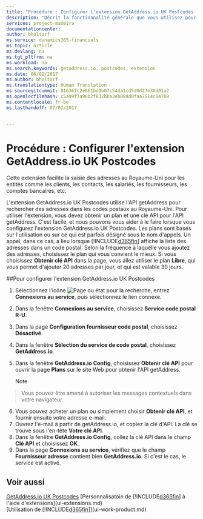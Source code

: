 ```yaml
---
title: "Procédure : Configurer l'extension GetAddress.io UK Postcodes | Microsoft Docs"
description: "Décrit la fonctionnalité générale que vous utilisez pour interagir avec des données dans Financials, par exemple entrer les valeurs, trier les données, et modifier les vues."
services: project-madeira
documentationcenter: 
author: bholtorf
ms.service: dynamics365-financials
ms.topic: article
ms.devlang: na
ms.tgt_pltfrm: na
ms.workload: na
ms.search.keywords: getaddress.io, postcodes, extension
ms.date: 06/02/2017
ms.author: bholtorf
ms.translationtype: Human Translation
ms.sourcegitcommit: 81636fc2e661bd9b07c54da1cd5d0d27e30d01a2
ms.openlocfilehash: c5a99f7a90b2f832bba3eb088d0faa7514c14708
ms.contentlocale: fr-be
ms.lasthandoff: 07/07/2017


---
```

# <a name="how-to-set-up-the-getaddressio-uk-postcodes-extension"></a>Procédure : Configurer l'extension GetAddress.io UK Postcodes
Cette extension facilite la saisie des adresses au Royaume-Uni pour les entités comme les clients, les contacts, les salariés, les fournisseurs, les comptes bancaires, etc. 

L'extension GetAddress.io UK Postcodes utilise l'API getAddress pour rechercher des adresses dans les codes postaux au Royaume-Uni. Pour utiliser l'extension, vous devez obtenir un plan et une clé API pour l'API getAddress. C'est facile, et nous pouvons vous aider à le faire lorsque vous configurez l'extension GetAddress.io UK Postcodes. Les plans sont basés sur l'utilisation ou sur ce qui est parfois désigné sous le nom d'appels. Un appel, dans ce cas, a lieu lorsque [!INCLUDE[d365fin](includes/d365fin_md.md)] affiche la liste des adresses dans un code postal. Selon la fréquence à laquelle vous ajoutez des adresses, choisissez le plan qui vous convient le mieux. Si vous choisissez **Obtenir clé API** dans la page, vous allez utiliser le plan **Libre**, qui vous permet d'ajouter 20 adresses par jour, et qui est valable 30 jours. 

##<a name="to-set-up-the-getaddressio-uk-postcodes-extension"></a>Pour configurer l'extension GetAddress.io UK Postcodes 
1. Sélectionnez l'icône ![Page ou état pour la recherche](media/ui-search/search_small.png "icône Page ou état pour la recherche"), entrez **Connexions au service**, puis sélectionnez le lien connexe.  
2. Dans la fenêtre **Connexions au service**, choisissez **Service code postal R-U**.
3. Dans la page **Configuration fournisseur code postal**, choisissez **Désactivé**.
4. Dans la fenêtre **Sélection du service de code postal**, choisissez **GetAddress.io**.
5. Dans la fenêtre **GetAddress.io Config**, choisissez **Obtenir clé API** pour ouvrir la page **Plans** sur le site Web pour obtenir l'API getAddress.  

    > [!NOTE]  
>   Vous pouvez être amené à autoriser les messages contextuels dans votre navigateur.
6. Vous pouvez acheter un plan ou simplement choisir **Obtenir clé API**, et fournir ensuite votre adresse e-mail.
7. Ouvrez l'e-mail à partir de getAddress.io, et copiez la clé d'API. La clé se trouve sous l'en-tête **Votre clé API**.
8. Dans la fenêtre **GetAddress.io Config**, collez la clé API dans le champ **Clé API** et choisissez **OK**.
9. Dans la page **Connexions au service**, vérifiez que le champ **Fournisseur adresse** contient bien **GetAddress.io**. Si c'est le cas, le service est activé.

## <a name="see-also"></a>Voir aussi
[GetAddress.io UK Postcodes](ui-extensions-getaddressio.md)
[Personnalisatoin de [!INCLUDE[d365fin](includes/d365fin_md.md)] à l'aide d'extensions](ui-extensions.md)  
[Utilisation de [!INCLUDE[d365fin](includes/d365fin_md.md)]](ui-work-product.md)
